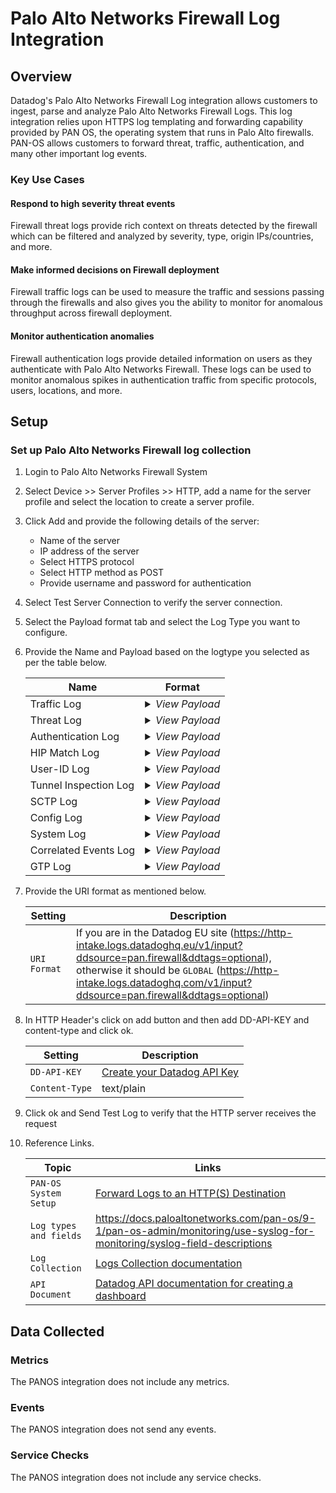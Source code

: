 # Palo Alto Networks Firewall Log Integration

## Overview

Datadog's Palo Alto Networks Firewall Log integration allows customers to ingest, parse and analyze Palo Alto Networks Firewall Logs. This log integration relies upon HTTPS log templating and forwarding capability provided by PAN OS, the operating system that runs in Palo Alto firewalls. PAN-OS allows customers to forward threat, traffic, authentication, and many other important log events.

### Key Use Cases
#### Respond to high severity threat events
Firewall threat logs provide rich context on threats detected by the firewall which can be filtered and analyzed by severity, type, origin IPs/countries, and more. 

#### Make informed decisions on Firewall deployment
Firewall traffic logs can be used to measure the traffic and sessions passing through the firewalls and also gives you the ability to monitor for anomalous throughput across firewall deployment.

#### Monitor authentication anomalies
Firewall authentication logs provide detailed information on users as they authenticate with Palo Alto Networks Firewall. These logs can be used to monitor anomalous spikes in authentication traffic from specific protocols, users, locations, and more.

## Setup

### Set up Palo Alto Networks Firewall log collection 

 1. Login to Palo Alto Networks Firewall System
 2. Select Device >> Server Profiles >> HTTP, add a name for the server profile and select the location to create a server profile.
 3. Click Add and provide the following details of the server:
	* Name of the server
	* IP address of the server 
	* Select HTTPS protocol
	* Select HTTP method as POST
	* Provide username and password for authentication
 4. Select Test Server Connection to verify the server connection.
 5. Select the Payload format tab and select the Log Type you want to configure.
 6. Provide the Name and Payload based on the logtype you selected as per the table below.

    | Name     	                   | Format                                                |
    | -------------------------------| ---------------------------------------------------------- |
    | Traffic Log | <details> <summary><i> View Payload </i> </summary> <p>  timestamp=$time_generated, serial=$serial, type=$type, subtype=$subtype, time_generated=$time_generated, network.client.ip=$src, network.destination.ip=$dst, natsrc=$natsrc, natdst=$natdst, rule=$rule, usr.id=$srcuser, dstuser=$dstuser,	app=$app,	vsys=$vsys,	from=$from,	to=$to,	inbound_if=$inbound_if,	outbound_if=$outbound_if,	logset=$logset,	sessionid=$sessionid,	repeatcnt=$repeatcnt,	network.client.port=$sport,	network.destination.port=$dport, natsport=$natsport	natdport=$natdport,	flags=$flags,	proto=$proto,	 evt.name=$action,	bytes=$bytes,	network.bytes_read=$bytes_sent,	network.bytes_written=$bytes_received, start=$start, elapsed=$elapsed, category=$category,	seqno=$seqno,	actionflags=$actionflags,	network.client.geoip.country.name=$srcloc,	dstloc=$dstloc,	pkts_sent=$pkts_sent, pkts_received=$pkts_received, session_end_reason=$session_end_reason,	device_name=$device_name,	action_source=$action_source,	src_uuid=$src_uuid,	dst_uuid=$dst_uuid,	tunnelid=$tunnelid,  imsi= $imsi, monitortag=$monitortag, imei=$imei,	parent_session_id=$parent_session_id,	parent_start_time=$parent_start_time,	tunnel=$tunnel,	assoc_id=$assoc_id,	chunks=$chunks	chunks_sent=$chunks_sent	chunks_received=$chunks_received </p> </details> |
    | Threat Log | <details> <summary><i> View Payload </i></summary> <p> timestamp=$receive_time, serial=$serial, type=$type, subtype=$subtype, time_generated=$time_generated, network.client.ip=$src, network.destination.ip=$dst, natsrc=$natsrc, natdst=$natdst, rule=$rule, usr.id=$srcuser, dstuser=$dstuser,	app=$app,	vsys=$vsys,	from=$from,	to=$to,	inbound_if=$inbound_if,	outbound_if=$outbound_if,	logset=$logset,	sessionid=$sessionid,	repeatcnt=$repeatcnt,	network.client.port=$sport,	network.destination.port=$dport,	natsport=$natsport,	natdport=$natdport,	flags=$flags,	proto=$proto,	 evt.name=$action,	misc=$misc,	threatid=$threatid,	category=$category,	severity=$severity,	direction=$direction,	seqno=$seqno,	actionflags=$actionflags,	network.client.geoip.country.name=$srcloc,	dstloc=$dstloc,	contenttype=$contenttype,	pcap_id=$pcap_id,	filedigest=$filedigest,	cloud=$cloud,	url_idx=$url_idx,	http.useragent=$user_agent,	filetype=$filetype,	xff=$xff	referer=$referer,	sender=$sender,	subject=$subject,	recipient=$recipient,	reportid=$reportid,	vsys_name=$vsys_name,	device_name=$device_name,	src_uuid=$src_uuid,	dst_uuid=$dst_uuid,	http_method=$http_method,	tunnel_id=$tunnel_id, imsi=$imsi, monitortag=$monitortag, imei=$imei,	parent_session_id=$parent_session_id,	parent_start_time=$parent_start_time,	tunnel=$tunnel,	thr_category=$thr_category,	contentver=$contentver,	assoc_id=$assoc_id,	ppid=$ppid,	http_headers=$http_headers  </p> </details> |
    | Authentication Log | <details> <summary><i> View Payload </i></summary> <p>  timestamp=$time_generated, serial=$serial,	type=$type,	subtype=$subtype,	vsys=$vsys,	network.client.ip=$ip,	usr.id=$user,	normalize_user=$normalize_user,	object=$object,	authpolicy=$authpolicy,	repeatcnt=$repeatcnt,	authid=$authid,	vendor=$vendor	, logset=$logset, serverprofile=$serverprofile,	message=$message	,clienttype=$clienttype,	evt.outcome=$event,	factorno=$factorno,	seqno=$seqno,	actionflags=$actionflags, vsys_name=$vsys_name,	device_name=$device_name,	vsys_id=$vsys_id,	evt.name=$authproto  </p> </details> |
    | HIP Match Log | <details> <summary><i> View Payload </i></summary> <p> timestamp=$time_generated, serial=$serial, type=$type, subtype=$subtype, time_generated=$time_generated,	usr.id=$srcuser, vsys=$vsys, machinename=$machinename, os=$os, network.client.ip=$src, matchname=$matchname, repeatcnt=$repeatcnt,	matchtype=$matchtype,	seqno=$seqno,	actionflags=$actionflags, vsys_name=$vsys_name,	device_name=$device_name,	vsys_id=$vsys_id,	srcipv6=$srcipv6,	hostid=$hostid  </p> </details> |
    | User-ID Log | <details> <summary><i> View Payload </i></summary> <p> timestamp=$time_generated, serial=$serial, type=$type, subtype=$subtype, vsys=$vsys,	network.client.ip=$ip,	usr.id=$user, datasourcename=$datasourcename,	evt.name=$eventid,	repeatcnt=$repeatcnt, timeout=$timeout,	network.client.port=$beginport,	network.destination.port=$endport,	datasource=$datasource,	datasourcetype=$datasourcetype,	seqno=$seqno,	actionflags=$actionflags, vsys_name=$vsys_name,	device_name=$device_name,	vsys_id=$vsys_id,	factortype=$factortype,	factorcompletiontime=$factorcompletiontime,,	factorno=$factorno,	ugflags=$ugflags,	userbysource=$userbysource  </p> </details> |
    | Tunnel Inspection Log | <details> <summary><i> View Payload </i></summary> <p> timestamp=$time_generated,	serial=$serial,	type=$type,	subtype=$subtype,	 network.client.ip=$src,	network.destination.ip=$dst,	natsrc=$natsrc,	natdst=$natdst,	rule=$rule,	usr.id=$srcuser,	dstuser=$dstuser,	app=$app,	vsys=$vsys,	from=$from,	to=$to,	inbound_if=$inbound_if,	outbound_if=$outbound_if,	logset=$logset,	sessionid=$sessionid,	repeatcnt=$repeatcnt,	network.client.port=$sport,	network.destination.port=$dport,	natsport=$natsport,	natdport=$natdport,	flags=$flags,	proto=$proto,	evt.outcome=$action,	severity=$severity,	seqno=$seqno,	actionflags=$actionflags,	srcloc=$srcloc,	dstloc=$dstloc,	vsys_name=$vsys_name,	device_name=$device_name,	tunnelid=$tunnelid,	monitortag=$monitortag,	parent_session_id=$parent_session_id,	parent_start_time=$parent_start_time,	tunnel=$tunnel,	bytes=$bytes,	network.bytes_read=$bytes_sent,	network.bytes_written=$bytes_received,	packets=$packets,	pkts_sent=$pkts_sent,	pkts_received=$pkts_received,	max_encap=$max_encap,	unknown_proto=$unknown_proto,	strict_check=$strict_check,	tunnel_fragment=$tunnel_fragment,	sessions_created=$sessions_created,	sessions_closed=$sessions_closed,	session_end_reason=$session_end_reason,	evt.name=$action_source,	start=$start,	elapsed=$elapsed,	tunnel_insp_rule=$tunnel_insp_rule  </p> </details> |
    | SCTP Log | <details> <summary><i> View Payload  </i></summary> <p> timestamp=$time_generated, serial=$serial, type=$type, network.client.ip=$src,	network.destination.ip=$dst, rule=$rule, vsys=$vsys, from=$from, to=$to, inbound_if=$inbound_if, outbound_if=$outbound_if, logset=$logset, sessionid=$sessionid,	repeatcnt=$repeatcnt,	network.client.port=$sport,	network.destination.port=$dport,	proto=$proto,	action=$action, vsys_name=$vsys_name,	device_name=$device_name,	seqno=$seqno,	assoc_id=$assoc_id,	ppid=$ppid,	severity=$severity,	sctp_chunk_type=$sctp_chunk_type,	sctp_event_type=$sctp_event_type,	verif_tag_1=$verif_tag_1,	verif_tag_2=$verif_tag_2,	sctp_cause_code=$sctp_cause_code,	diam_app_id=$diam_app_id,	diam_cmd_code=$diam_cmd_code,	diam_avp_code=$diam_avp_code,	stream_id=$stream_id,	assoc_end_reason=$assoc_end_reason,	op_code=$op_code,	sccp_calling_ssn=$sccp_calling_ssn,	sccp_calling_gt=$sccp_calling_gt,	sctp_filter=$sctp_filter,	chunks=$chunks,	chunks_sent=$chunks_sent,	chunks_received=$chunks_received,	packets=$packets,	pkts_sent=$pkts_sent,	pkts_received=$pkts_received  </p> </details> |
    | Config Log | <details> <summary><i> View Payload  </i></summary> <p> timestamp=$time_generated,	serial=$serial,	type=$type,	subtype=$subtype,	 network.client.ip=$host,	vsys=$vsys,	evt.name=$cmd,	usr.id=$admin,	client=$client,	evt.outcome=$result,	path=$path, before_change_detail=$before_change_detail,	after_change_detail=$after_change_detail,	seqno=$seqno,	actionflags=$actionflags, vsys_name=$vsys_name, device_name=$device_name  </p> </details> |
    | System Log | <details> <summary><i> View Payload </i></summary> <p> timestamp=$time_generated, serial=$serial, type=$type, subtype=$subtype,	vsys=$vsys,	evt.name=$eventid,	object=$object,	module=$module,	severity=$severity,	opaque=$opaque,	seqno=$seqno, actionflags=$actionflags, vsys_name=$vsys_name, device_name=$device_name  </p> </details> |
    | Correlated Events Log | <details> <summary><i> View Payload </i></summary> <p> timestamp=$time_generated, serial=$serial, type=$type, subtype=$subtype,	vsys=$vsys,	evt.name=$eventid,	object=$object,	module=$module,	severity=$severity,	opaque=$opaque,	seqno=$seqno, actionflags=$actionflags, vsys_name=$vsys_name,	device_name=$device_name  </p> </details> |
    | GTP Log  | <details> <summary><i> View Payload </i></summary> <p> timestamp=$start, serial=$serial, type=$type, subtype=$subtype,	network.client.ip=$src,	network.destination.ip=$dst, rule=$rule, app=$app, vsys=$vsys,	from=$from,	to=$to,	inbound_if=$inbound_if,	outbound_if=$outbound_if, logset=$logset,	sessionid=$sessionid,	network.client.port=$sport,	network.destination.port=$dport, proto=$proto,	evt.name=$action,	event_type=$event_type,	msisdn=$msisdn,	apn=$apn,	rat=$rat,	msg_type=$msg_type,	end_ip_adr=$end_ip_adr,	teid1=$teid1,	teid2=$teid2,	gtp_interface=$gtp_interface,	cause_code=$cause_code,	severity=$severity,	mcc=$mcc,	mnc=$mnc,	area_code=$area_code,	cell_id=$cell_id,	event_code=$event_code,	srcloc=$srcloc,	dstloc=$dstloc,	imsi=$imsi,	imei=$imei,	start=$start,	elapsed=$elapsed,	tunnel_insp_rule=$tunnel_insp_rule  </p> </details> |

 7. Provide the URI format as mentioned below.

     | Setting     	                   | Description                                                |
     | -------------------------------| ---------------------------------------------------------- |
     | `URI Format`                  | If you are in the Datadog EU site (https://http-intake.logs.datadoghq.eu/v1/input?ddsource=pan.firewall&ddtags=optional), otherwise it should be `GLOBAL`  (https://http-intake.logs.datadoghq.com/v1/input?ddsource=pan.firewall&ddtags=optional)   |

 8. In HTTP Header's click on add button and then add DD-API-KEY and content-type and click ok.
 
     | Setting     	                   | Description                                                |
     | -------------------------------| ---------------------------------------------------------- |
     | `DD-API-KEY`                  | [Create your Datadog API Key  ](https://app.datadoghq.com/account/settings#api) 							|
     |  `Content-Type`               |  text/plain   |    

 9. Click ok and Send Test Log to verify that the HTTP server receives the request
 
 10. Reference Links.
 
     | Topic     	                   | Links                                                |
     | -------------------------------| ---------------------------------------------------------- |
     | `PAN-OS System Setup`                  |  [Forward Logs to an HTTP(S) Destination](https://docs.paloaltonetworks.com/pan-os/8-1/pan-os-admin/monitoring/forward-logs-to-an-https-destination)							|
     |  `Log types and fields`               |  https://docs.paloaltonetworks.com/pan-os/9-1/pan-os-admin/monitoring/use-syslog-for-monitoring/syslog-field-descriptions    |    
     | `Log Collection`                  |  [Logs Collection documentation](https://docs.datadoghq.com/logs/log_collection/?tab=tailexistingfiles#getting-started-with-the-agent)							|
     | `API Document`                  |  [Datadog API documentation for creating a dashboard](https://docs.datadoghq.com/api/?lang=bash#create-a-dashboard)	|

## Data Collected

### Metrics

The PANOS integration does not include any metrics.

### Events

The PANOS integration does not send any events.

### Service Checks

The PANOS integration does not include any service checks.
